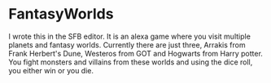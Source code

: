 # FantasyWorlds
I wrote this in the SFB editor. It is an alexa game where you visit multiple planets and fantasy worlds. Currently there are just three, Arrakis from Frank Herbert's Dune, Westeros from GOT and Hogwarts from Harry potter. You fight monsters and villains from these worlds and using the dice roll, you either win or you die. 
